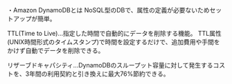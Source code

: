 ・Amazon DynamoDBとは
NoSQL型のDBで、属性の定義が必要ないためセットアップが簡単。

TTL(Time to Live)...指定した時間で自動的にデータを削除する機能。
TTL属性(UNIX時間形式のタイムスタンプ)で時間を設定するだけで、追加費用や手間をかけず自動でデータを削除できる。

リザーブドキャパシティ...DynamoDBのスループット容量に対して発生するコストを、3年間の利用契約と引き換えに最大76%節約できる。